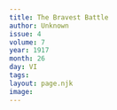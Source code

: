 ```yaml
---
title: The Bravest Battle
author: Unknown
issue: 4
volume: 7
year: 1917
month: 26
day: VI
tags:
layout: page.njk
image:
---
```






